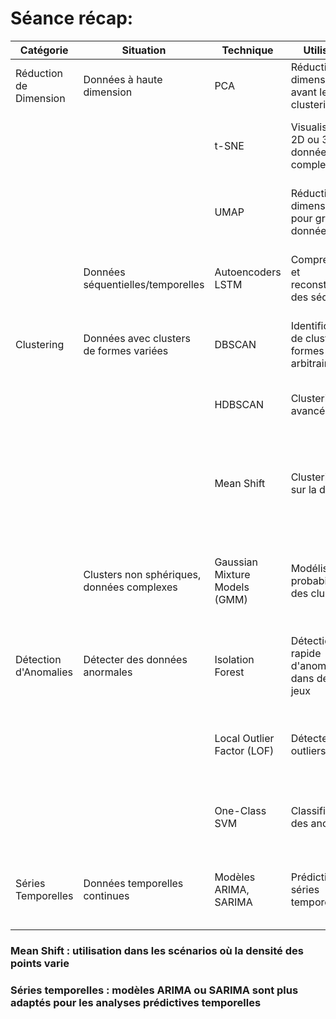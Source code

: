 # Séance récap: 


| **Catégorie**                  | **Situation**                              | **Technique**                 | **Utilisation**                                  | **Type**                          | **Avantages**                                                                                           | **Inconvénients**                                                                                             |
|--------------------------------|--------------------------------------------|------------------------------|--------------------------------------------------|-----------------------------------|--------------------------------------------------------------------------------------------------------|---------------------------------------------------------------------------------------------------------------|
| Réduction de Dimension         | Données à haute dimension                  | PCA                          | Réduction de dimensionnalité avant le clustering | Non supervisée, Non temporelle    | Préserve la variance maximale des données                                                              | Ne capture pas nécessairement la structure non linéaire des données                                           |
|                                |                                            | t-SNE                        | Visualisation en 2D ou 3D des données complexes  | Non supervisée, Non temporelle    | Bon pour visualiser des groupes/clusters complexes                                                      | Sensible aux paramètres; la visualisation peut varier; non déterministe                                       |
|                                |                                            | UMAP                         | Réduction dimensionnelle pour grandes données    | Non supervisée, Non temporelle    | Préserve mieux la structure globale et locale comparé à t-SNE                                          | Plus complexe à configurer que PCA; peut nécessiter des ajustements fins des paramètres                       |
|                                | Données séquentielles/temporelles          | Autoencoders LSTM            | Compression et reconstruction des séquences       | Non supervisée, Temporelle        | Capte les dépendances temporelles dans les données                                                     | Complexité élevée; nécessite beaucoup de données pour l'entraînement                                           |
| Clustering                     | Données avec clusters de formes variées    | DBSCAN                       | Identification de clusters de formes arbitraires | Non supervisée, Non temporelle    | Ne nécessite pas de spécifier le nombre de clusters; gère bien les outliers                             | Peut échouer avec des variations de densité au sein des clusters                                                |
|                                |                                            | HDBSCAN                      | Clustering avancé                                | Non supervisée, Non temporelle    | Gère mieux les variations de densité; dérive de DBSCAN                                                  | Paramétrage moins intuitif que DBSCAN                                                                           |
|                                |                                            | Mean Shift                   | Clustering basé sur la densité                    | Non supervisée, Non temporelle    | Ne nécessite pas de spécification du nombre de clusters; s'adapte à tout nombre de clusters               | Peut être coûteux en calcul; ne monte pas bien avec un très grand nombre de points                             |
|                                | Clusters non sphériques, données complexes | Gaussian Mixture Models (GMM) | Modélisation probabiliste des clusters           | Non supervisée, Non temporelle    | Modélise les clusters comme des distributions; utile pour les clusters elliptiques                       | Computationnellement coûteux, surtout avec de nombreuses dimensions ou données                                  |
| Détection d'Anomalies          | Détecter des données anormales             | Isolation Forest             | Détection rapide d'anomalies dans de grands jeux | Non supervisée, Non temporelle    | Efficace même avec de grandes dimensions; basé sur des arbres de décision                                | Moins efficace pour détecter des anomalies locales dans un grand cluster de données normales                  |
|                                |                                            | Local Outlier Factor (LOF)   | Détecter les outliers locaux                     | Non supervisée, Non temporelle    | Basé sur la densité locale; détecte les outliers même dans des clusters denses                           | Nécessite un bon paramétrage du nombre de voisins; performance variable selon la densité des données         |
|                                |                                            | One-Class SVM                | Classification des anomalies                     | Non supervisée, Non temporelle    | Apprend une région de décision autour des données normales                                              | Peut être difficile à paramétrer; sensible au choix du noyau et des paramètres de régularisation             |
| Séries Temporelles             | Données temporelles continues              | Modèles ARIMA, SARIMA        | Prédiction de séries temporelles                 | Supervisée, Temporelle            | Permet de modéliser et prédire les tendances et saisonnalités                                          | Modèles assez complexes; nécessitent une bonne compréhension de la temporalité et de l'auto-corrélation      |

### Mean Shift :  utilisation dans les scénarios où la densité des points varie
### Séries temporelles : modèles ARIMA ou SARIMA sont plus adaptés pour les analyses prédictives temporelles
